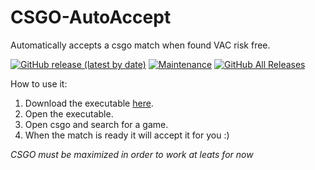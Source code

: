 # CSGO-AutoAccept
Automatically accepts a csgo match when found VAC risk free.

[![GitHub release (latest by date)](https://img.shields.io/github/v/release/davidarroyo1234/CSGO-AutoAccept)](https://github.com/davidarroyo1234/CSGO-AutoAccept/releases)
[![Maintenance](https://img.shields.io/maintenance/yes/2020)](https://github.com/davidarroyo1234/CSGO-AutoAccept)
[![GitHub All Releases](https://img.shields.io/github/downloads/davidarroyo1234/CSGO-AutoAccept/total)](https://github.com/davidarroyo1234/CSGO-AutoAccept/releases)

How to use it:

 1. Download the executable [here](https://github.com/davidarroyo1234/CSGO-AutoAccept/releases).
 2. Open the executable.
 3. Open csgo and search for a game.
 4. When the match is ready it will accept it for you :)

*CSGO must be maximized in order to work at leats for now*
